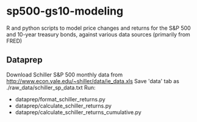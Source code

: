 # sp500-gs10-modeling
R and python scripts to model price changes and returns for the S&P 500 and 10-year treasury bonds, against various data sources (primarily from FRED)

## Dataprep
Download Schiller S&P 500 monthly data from http://www.econ.yale.edu/~shiller/data/ie_data.xls
Save 'data' tab as ./raw_data/schiller_sp_data.txt
Run:
* dataprep/format_schiller_returns.py
* dataprep/calculate_schiller_returns.py
* dataprep/calculate_schiller_returns_cumulative.py

